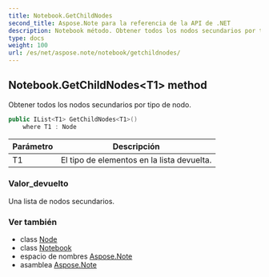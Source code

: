 ```yaml
---
title: Notebook.GetChildNodes
second_title: Aspose.Note para la referencia de la API de .NET
description: Notebook método. Obtener todos los nodos secundarios por tipo de nodo.
type: docs
weight: 100
url: /es/net/aspose.note/notebook/getchildnodes/
---
```

## Notebook.GetChildNodes&lt;T1&gt; method

Obtener todos los nodos secundarios por tipo de nodo.

```csharp
public IList<T1> GetChildNodes<T1>()
    where T1 : Node
```

| Parámetro | Descripción |
| --- | --- |
| T1 | El tipo de elementos en la lista devuelta. |

### Valor_devuelto

Una lista de nodos secundarios.

### Ver también

* class [Node](../../node/)
* class [Notebook](../)
* espacio de nombres [Aspose.Note](../../notebook/)
* asamblea [Aspose.Note](../../../)


